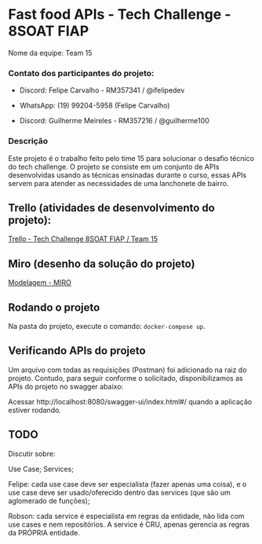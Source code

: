 # Fast food APIs - Tech Challenge - 8SOAT FIAP

Nome da equipe: Team 15

### Contato dos participantes do projeto: 

- Discord: Felipe Carvalho - RM357341 / @ifelipedev
- WhatsApp: (19) 99204-5958 (Felipe Carvalho)


- Discord: Guilherme Meireles - RM357216 / @guilherme100

### Descrição

Este projeto é o trabalho feito pelo time 15 para solucionar o desafio técnico do tech challenge. O projeto se consiste em um conjunto de APIs desenvolvidas usando as técnicas ensinadas durante o curso, essas APIs servem para atender as necessidades de uma lanchonete de bairro.

## Trello (atividades de desenvolvimento do projeto):
[Trello - Tech Challenge 8SOAT FIAP / Team 15](https://trello.com/b/RRTCdSx4/8soat-time-15)

## Miro (desenho da solução do projeto)
[Modelagem - MIRO](https://miro.com/app/board/uXjVK5Fs-r0=/)

## Rodando o projeto

Na pasta do projeto, execute o comando: `docker-compose up`.

## Verificando APIs do projeto

Um arquivo com todas as requisições (Postman) foi adicionado na raiz do projeto. Contudo, para seguir conforme o solicitado, disponibilizamos as APIs do projeto no swagger abaixo:

Acessar http://localhost:8080/swagger-ui/index.html#/ quando a aplicação estiver rodando.

## TODO

Discutir sobre:

Use Case;
Services;

Felipe: cada use case deve ser especialista (fazer apenas uma coisa), e o use case deve ser usado/oferecido dentro das services (que são um aglomerado de funções);

Robson: cada service é especialista em regras da entidade, não lida com use cases e nem repositórios. A service é CRU, apenas gerencia as regras da PRÓPRIA entidade.